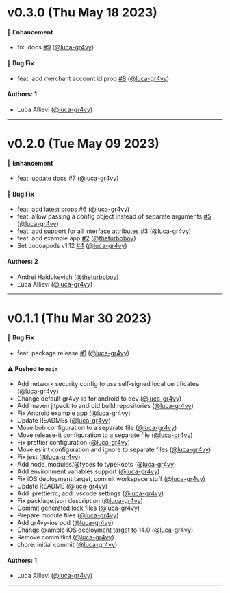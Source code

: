 # v0.3.0 (Thu May 18 2023)

#### 🚀 Enhancement

- fix: docs [#9](https://github.com/gr4vy/gr4vy-react-native/pull/9) ([@luca-gr4vy](https://github.com/luca-gr4vy))

#### 🐛 Bug Fix

- feat: add merchant account id prop [#8](https://github.com/gr4vy/gr4vy-react-native/pull/8) ([@luca-gr4vy](https://github.com/luca-gr4vy))

#### Authors: 1

- Luca Allievi ([@luca-gr4vy](https://github.com/luca-gr4vy))

---

# v0.2.0 (Tue May 09 2023)

#### 🚀 Enhancement

- feat: update docs [#7](https://github.com/gr4vy/gr4vy-react-native/pull/7) ([@luca-gr4vy](https://github.com/luca-gr4vy))

#### 🐛 Bug Fix

- feat: add latest props [#6](https://github.com/gr4vy/gr4vy-react-native/pull/6) ([@luca-gr4vy](https://github.com/luca-gr4vy))
- feat: allow passing a config object instead of separate arguments [#5](https://github.com/gr4vy/gr4vy-react-native/pull/5) ([@luca-gr4vy](https://github.com/luca-gr4vy))
- feat: add support for all interface attributes [#3](https://github.com/gr4vy/gr4vy-react-native/pull/3) ([@luca-gr4vy](https://github.com/luca-gr4vy))
- feat: add example app [#2](https://github.com/gr4vy/gr4vy-react-native/pull/2) ([@theturboboy](https://github.com/theturboboy))
- Set cocoapods v1.12 [#4](https://github.com/gr4vy/gr4vy-react-native/pull/4) ([@luca-gr4vy](https://github.com/luca-gr4vy))

#### Authors: 2

- Andrei Haidukevich ([@theturboboy](https://github.com/theturboboy))
- Luca Allievi ([@luca-gr4vy](https://github.com/luca-gr4vy))

---

# v0.1.1 (Thu Mar 30 2023)

#### 🐛 Bug Fix

- feat: package release [#1](https://github.com/gr4vy/gr4vy-react-native/pull/1) ([@luca-gr4vy](https://github.com/luca-gr4vy))

#### ⚠️ Pushed to `main`

- Add network security config to use self-signed local certificates ([@luca-gr4vy](https://github.com/luca-gr4vy))
- Change default gr4vy-id for android to dev ([@luca-gr4vy](https://github.com/luca-gr4vy))
- Add maven jitpack to android build repositories ([@luca-gr4vy](https://github.com/luca-gr4vy))
- Fix Android example app ([@luca-gr4vy](https://github.com/luca-gr4vy))
- Update READMEs ([@luca-gr4vy](https://github.com/luca-gr4vy))
- Move bob configuration to a separate file ([@luca-gr4vy](https://github.com/luca-gr4vy))
- Move release-it configuration to a separate file ([@luca-gr4vy](https://github.com/luca-gr4vy))
- Fix prettier configuration ([@luca-gr4vy](https://github.com/luca-gr4vy))
- Move eslint configuration and ignore to separate files ([@luca-gr4vy](https://github.com/luca-gr4vy))
- Fix jest ([@luca-gr4vy](https://github.com/luca-gr4vy))
- Add node_modules/@types to typeRoots ([@luca-gr4vy](https://github.com/luca-gr4vy))
- Add environment variables support ([@luca-gr4vy](https://github.com/luca-gr4vy))
- Fix iOS deployment target, commit workspace stuff ([@luca-gr4vy](https://github.com/luca-gr4vy))
- Update README ([@luca-gr4vy](https://github.com/luca-gr4vy))
- Add .prettierrc, add .vscode settings ([@luca-gr4vy](https://github.com/luca-gr4vy))
- Fix packlage.json description ([@luca-gr4vy](https://github.com/luca-gr4vy))
- Commit generated lock files ([@luca-gr4vy](https://github.com/luca-gr4vy))
- Prepare module files ([@luca-gr4vy](https://github.com/luca-gr4vy))
- Add gr4vy-ios pod ([@luca-gr4vy](https://github.com/luca-gr4vy))
- Change example iOS deployment target to 14.0 ([@luca-gr4vy](https://github.com/luca-gr4vy))
- Remove commitlint ([@luca-gr4vy](https://github.com/luca-gr4vy))
- chore: initial commit ([@luca-gr4vy](https://github.com/luca-gr4vy))

#### Authors: 1

- Luca Allievi ([@luca-gr4vy](https://github.com/luca-gr4vy))

---

